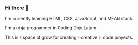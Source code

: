 ### Hi there 👋

I'm currently learning HTML, CSS, JavaScript, and MEAN stack.

I'm a ninja programmer in Coding Dojo Latam.

This is a space of grow for creating ✨creative ✨ code proyects.




<!--
**Valevmu/valevmu** is a ✨ _special_ ✨ repository because its `README.md` (this file) appears on your GitHub profile.

Here are some ideas to get you started:

- 🔭 I’m currently working on ...
- 🌱 I’m currently learning ...
- 👯 I’m looking to collaborate on ...
- 🤔 I’m looking for help with ...
- 💬 Ask me about ...
- 📫 How to reach me: ...
- 😄 Pronouns: ...
- ⚡ Fun fact: ...
-->
